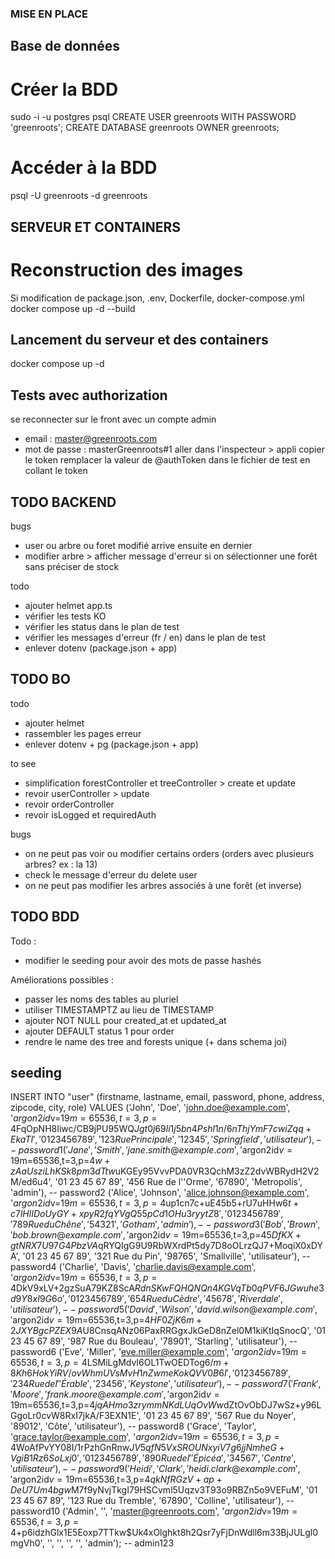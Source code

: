 ### MISE EN PLACE

## Base de données

# Créer la BDD

sudo -i -u postgres psql 
CREATE USER greenroots WITH PASSWORD 'greenroots'; 
CREATE DATABASE greenroots OWNER greenroots; 

# Accéder à la BDD

psql -U greenroots -d greenroots

## SERVEUR ET CONTAINERS

# Reconstruction des images

Si modification de package.json, .env, Dockerfile, docker-compose.yml
docker compose up -d --build

## Lancement du serveur et des containers

docker compose up -d

## Tests avec authorization

se reconnecter sur le front avec un compte admin
- email : master@greenroots.com
- mot de passe : masterGreenroots#1
aller dans l'inspecteur > appli
copier le token
remplacer la valeur de @authToken dans le fichier de test en collant le token

## TODO BACKEND

bugs 
- user ou arbre ou foret modifié arrive ensuite en dernier
- modifier arbre > afficher message d'erreur si on sélectionner une forêt sans préciser de stock

todo
- ajouter helmet app.ts
- vérifier les tests KO
- vérifier les status dans le plan de test
- vérifier les messages d'erreur (fr / en) dans le plan de test
- enlever dotenv (package.json + app)

## TODO BO

todo
- ajouter helmet
- rassembler les pages erreur
- enlever dotenv + pg (package.json + app)

to see
- simplification forestController et treeController > create et update
- revoir userController > update
- revoir orderController
- revoir isLogged et requiredAuth

bugs
- on ne peut pas voir ou modifier certains orders (orders avec plusieurs arbres? ex : la 13)
- check le message d'erreur du delete user 
- on ne peut pas modifier les arbres associés à une forêt (et inverse)

## TODO BDD

Todo : 
- modifier le seeding pour avoir des mots de passe hashés

Améliorations possibles : 
- passer les noms des tables au pluriel
- utiliser TIMESTAMPTZ au lieu de TIMESTAMP
- ajouter NOT NULL pour created_at et updated_at
- ajouter DEFAULT status 1 pour order
- rendre le name des tree and forests unique (+ dans schema joi)

## seeding

INSERT INTO "user" (firstname, lastname, email, password, phone, address, zipcode, city, role) VALUES
('John', 'Doe', 'john.doe@example.com', '$argon2id$v=19$m=65536,t=3,p=4$FqOpNH8Iiwc/CB9jPU95WQ$Jgt0j69li1j5bn4Pshl1n/6nThjYmF7cwiZqq+EkaTI', '01 23 45 67 89', '123 Rue Principale', '12345', 'Springfield', 'utilisateur'), -- password1
('Jane', 'Smith', 'jane.smith@example.com', '$argon2id$v=19$m=65536,t=3,p=4$w+zAaUsziLhKSk8pm3dTtw$uKGEy95VvvPDA0VR3QchM3zZ2dvWBRydH2V2M/ed6u4', '01 23 45 67 89', '456 Rue de l''Orme', '67890', 'Metropolis', 'admin'), -- password2
('Alice', 'Johnson', 'alice.johnson@example.com', '$argon2id$v=19$m=65536,t=3,p=4$up1cn7c+uE45b5+rU7uHHw$6t+c7lHlIDoUyGY+xpyR2fqYVgQ55pCd1OHu3ryytZ8', '01 23 45 67 89', '789 Rue du Chêne', '54321', 'Gotham', 'admin'), -- password3
('Bob', 'Brown', 'bob.brown@example.com', '$argon2id$v=19$m=65536,t=3,p=4$5DfKX+gtNRX7U97G4PbzVA$qRYQIgG9U9RbWXrdPt5dy7D8oOLrzQJ7+MoqiX0xDYA', '01 23 45 67 89', '321 Rue du Pin', '98765', 'Smallville', 'utilisateur'), -- password4
('Charlie', 'Davis', 'charlie.davis@example.com', '$argon2id$v=19$m=65536,t=3,p=4$DkV9xLV+2gzSuA79KZ8ScA$RdnSKwFQHQNQn4KGVqTb0qPVF6JGwuhe3d9Y8xI9G6o', '01 23 45 67 89', '654 Rue du Cèdre', '45678', 'Riverdale', 'utilisateur'), -- password5
('David', 'Wilson', 'david.wilson@example.com', '$argon2id$v=19$m=65536,t=3,p=4$HF0ZjK6m+2JXYBgcPZEX9A$U8CnsqANz06PaxRRGgxJkGeD8nZel0M1kiKtIqSnocQ', '01 23 45 67 89', '987 Rue du Bouleau', '78901', 'Starling', 'utilisateur'), -- password6
('Eve', 'Miller', 'eve.miller@example.com', '$argon2id$v=19$m=65536,t=3,p=4$LSMiLgMdvI6OL1TwOEDTog$6/m+8Kh6HokYiRV/ovWhmUVsMvH1nZwmeKokQVV0B6I', '01 23 45 67 89', '234 Rue de l''Érable', '23456', 'Keystone', 'utilisateur'), -- password7
('Frank', 'Moore', 'frank.moore@example.com', '$argon2id$v=19$m=65536,t=3,p=4$jqAHmo3zrymmNKdLUqOvWw$dZtOvObDJ7wSz+y96LGgoLr0cvW8RxI7jkA/F3EXN1E', '01 23 45 67 89', '567 Rue du Noyer', '89012', 'Côte', 'utilisateur'), -- password8
('Grace', 'Taylor', 'grace.taylor@example.com', '$argon2id$v=19$m=65536,t=3,p=4$WoAfPvYY08I/1rPzhGnRnw$JV5qfN5VxSROUNxyiV7g6jjNmheG+VgiB1Rz6SoLxj0', '01 23 45 67 89', '890 Rue de l''Épicéa', '34567', 'Centre', 'utilisateur'), -- password9
('Heidi', 'Clark', 'heidi.clark@example.com', '$argon2id$v=19$m=65536,t=3,p=4$qkNfRGzV+ap+DeU7Um4bgw$M7f9yNvjTkgI79HSCvml5Uqzv3T93o9RBZn5o9VEFuM', '01 23 45 67 89', '123 Rue du Tremble', '67890', 'Colline', 'utilisateur'), -- password10
('Admin', '', 'master@greenroots.com', '$argon2id$v=19$m=65536,t=3,p=4$+p6idzhGlx1E5Eoxp7TTkw$Uk4xOlghkt8h2Qsr7yFjDnWdll6m33BjJULgl0mgVh0', '', '', '', '', 'admin'); -- admin123
